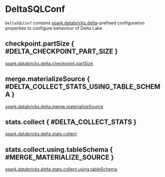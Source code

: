 # DeltaSQLConf

`DeltaSQLConf` contains [spark.databricks.delta](index.md#spark.databricks.delta)-prefixed configuration properties to configure behaviour of Delta Lake.

## checkpoint.partSize { #DELTA_CHECKPOINT_PART_SIZE }

[spark.databricks.delta.checkpoint.partSize](index.md#checkpoint.partSize)

## merge.materializeSource { #DELTA_COLLECT_STATS_USING_TABLE_SCHEMA }

[spark.databricks.delta.merge.materializeSource](index.md#merge.materializeSource)

## stats.collect { #DELTA_COLLECT_STATS }

[spark.databricks.delta.stats.collect](index.md#stats.collect)

## stats.collect.using.tableSchema { #MERGE_MATERIALIZE_SOURCE }

[spark.databricks.delta.stats.collect.using.tableSchema](index.md#stats.collect.using.tableSchema)
